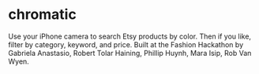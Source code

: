 chromatic
=========

Use your iPhone camera to search Etsy products by color. Then if you like, filter by category, keyword, and price.  Built at the Fashion Hackathon by Gabriela Anastasio, Robert Tolar Haining, Phillip Huynh, Mara Isip, Rob Van Wyen.
